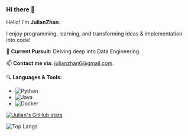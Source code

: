 ### Hi there 👋

<!--
**JulianZhan/JulianZhan** is a ✨ _special_ ✨ repository because its `README.md` (this file) appears on your GitHub profile.
-->

Hello! I'm **JulianZhan**.

I enjoy programming, learning, and transforming ideas & implementation into code! 

🌱 **Current Pursuit:** Delving deep into Data Engineering.

📫 **Contact me via:** [julianzhan6@gmail.com](mailto:julianzhan6@gmail.com).

🔍 **Languages & Tools:**
- ![Python](https://img.shields.io/badge/Python-3776AB?style=for-the-badge&logo=python&logoColor=white)
- ![Java](https://img.shields.io/badge/Java-ED8B00?style=for-the-badge&logo=openjdk&logoColor=white)
- ![Docker](https://img.shields.io/badge/docker-%230db7ed.svg?style=for-the-badge&logo=docker&logoColor=white)

[![Julian's GitHub stats](https://github-readme-stats.vercel.app/api?username=JulianZhan&show_icons=true&theme=calm_pink&count_private=true&rank_icon=github)](https://github.com/anuraghazra/github-readme-stats)

![Top Langs](https://github-readme-stats.vercel.app/api/top-langs/?username=JulianZhan&layout=compact&hide=jupyter%20notebook)

<!-- ref: https://dev.to/envoy_/150-badges-for-github-pnk  --> 
<!-- ref: https://dev.to/envoy_/150-badges-for-github-pnk](https://shields.io/  -->
<!-- ref: https://blog.csdn.net/qq_44231797/article/details/129251980  -->
<!-- ref: https://github.com/anuraghazra/github-readme-stats/blob/master/themes/README.md  -->
